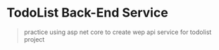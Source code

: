 # TodoList Back-End Service

> practice using asp net core to create wep api service for todolist project

